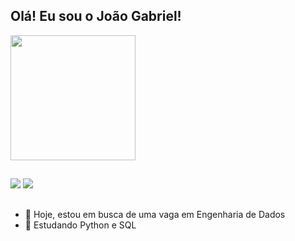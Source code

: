 ## Olá! Eu sou o João Gabriel!

<a href="https://github.com/anuraghazra/convoychat">
  <img height=200 align="center" src="https://github-readme-stats.vercel.app/api/top-langs?username=joao-gabriel-barbara&layout=compact&langs_count=8&card_width=320" />
</a>

##

<div> 
  <a href = "mailto:joaogabrielb840@gmail.com"><img src="https://img.shields.io/badge/-Gmail-%23333?style=for-the-badge&logo=gmail&logoColor=white" target="_blank"></a>
  <a href="https://www.linkedin.com/in/jo%C3%A3o-gabriel-barbara-336554232/" target="_blank"><img src="https://img.shields.io/badge/-LinkedIn-%230077B5?style=for-the-badge&logo=linkedin&logoColor=white" target="_blank"></a> 
  
</div>

##

- 🔭 Hoje, estou em busca de uma vaga em Engenharia de Dados
- 🌱 Estudando Python e SQL

